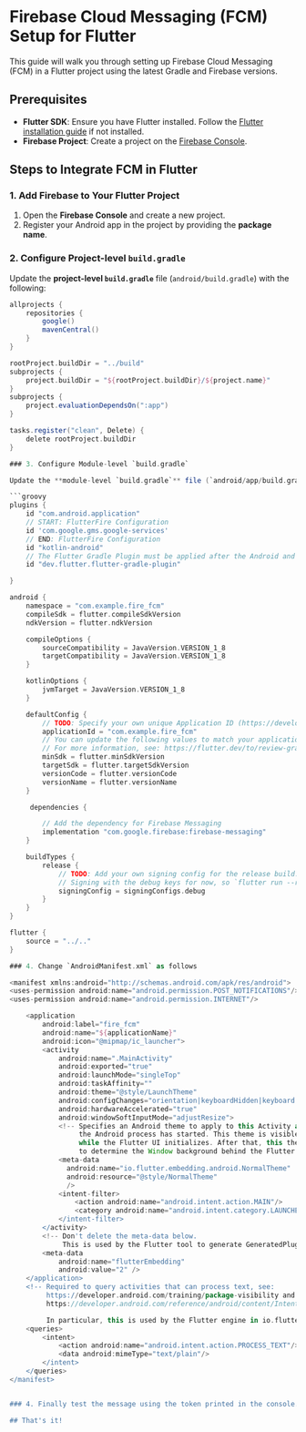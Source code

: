# Firebase Cloud Messaging (FCM) Setup for Flutter

This guide will walk you through setting up Firebase Cloud Messaging (FCM) in a Flutter project using the latest Gradle and Firebase versions.

## Prerequisites

- **Flutter SDK**: Ensure you have Flutter installed. Follow the [Flutter installation guide](https://flutter.dev/docs/get-started/install) if not installed.
- **Firebase Project**: Create a project on the [Firebase Console](https://console.firebase.google.com/).

## Steps to Integrate FCM in Flutter

### 1. Add Firebase to Your Flutter Project

1. Open the **Firebase Console** and create a new project.
2. Register your Android app in the project by providing the **package name**.

### 2. Configure Project-level `build.gradle`

Update the **project-level `build.gradle`** file (`android/build.gradle`) with the following:

```groovy
allprojects {
    repositories {
        google()
        mavenCentral()
    }
}

rootProject.buildDir = "../build"
subprojects {
    project.buildDir = "${rootProject.buildDir}/${project.name}"
}
subprojects {
    project.evaluationDependsOn(":app")
}

tasks.register("clean", Delete) {
    delete rootProject.buildDir
}

### 3. Configure Module-level `build.gradle`

Update the **module-level `build.gradle`** file (`android/app/build.gradle`) with the following:

```groovy
plugins {
    id "com.android.application"
    // START: FlutterFire Configuration
    id 'com.google.gms.google-services'
    // END: FlutterFire Configuration
    id "kotlin-android"
    // The Flutter Gradle Plugin must be applied after the Android and Kotlin Gradle plugins.
    id "dev.flutter.flutter-gradle-plugin"

}

android {
    namespace = "com.example.fire_fcm"
    compileSdk = flutter.compileSdkVersion
    ndkVersion = flutter.ndkVersion

    compileOptions {
        sourceCompatibility = JavaVersion.VERSION_1_8
        targetCompatibility = JavaVersion.VERSION_1_8
    }

    kotlinOptions {
        jvmTarget = JavaVersion.VERSION_1_8
    }

    defaultConfig {
        // TODO: Specify your own unique Application ID (https://developer.android.com/studio/build/application-id.html).
        applicationId = "com.example.fire_fcm"
        // You can update the following values to match your application needs.
        // For more information, see: https://flutter.dev/to/review-gradle-config.
        minSdk = flutter.minSdkVersion
        targetSdk = flutter.targetSdkVersion
        versionCode = flutter.versionCode
        versionName = flutter.versionName
    }

     dependencies {

        // Add the dependency for Firebase Messaging
        implementation "com.google.firebase:firebase-messaging"
    }

    buildTypes {
        release {
            // TODO: Add your own signing config for the release build.
            // Signing with the debug keys for now, so `flutter run --release` works.
            signingConfig = signingConfigs.debug
        }
    }
}

flutter {
    source = "../.."
}

### 4. Change `AndroidManifest.xml` as follows

<manifest xmlns:android="http://schemas.android.com/apk/res/android">
<uses-permission android:name="android.permission.POST_NOTIFICATIONS"/>
<uses-permission android:name="android.permission.INTERNET"/>

    <application
        android:label="fire_fcm"
        android:name="${applicationName}"
        android:icon="@mipmap/ic_launcher">
        <activity
            android:name=".MainActivity"
            android:exported="true"
            android:launchMode="singleTop"
            android:taskAffinity=""
            android:theme="@style/LaunchTheme"
            android:configChanges="orientation|keyboardHidden|keyboard|screenSize|smallestScreenSize|locale|layoutDirection|fontScale|screenLayout|density|uiMode"
            android:hardwareAccelerated="true"
            android:windowSoftInputMode="adjustResize">
            <!-- Specifies an Android theme to apply to this Activity as soon as
                 the Android process has started. This theme is visible to the user
                 while the Flutter UI initializes. After that, this theme continues
                 to determine the Window background behind the Flutter UI. -->
            <meta-data
              android:name="io.flutter.embedding.android.NormalTheme"
              android:resource="@style/NormalTheme"
              />
            <intent-filter>
                <action android:name="android.intent.action.MAIN"/>
                <category android:name="android.intent.category.LAUNCHER"/>
            </intent-filter>
        </activity>
        <!-- Don't delete the meta-data below.
             This is used by the Flutter tool to generate GeneratedPluginRegistrant.java -->
        <meta-data
            android:name="flutterEmbedding"
            android:value="2" />
    </application>
    <!-- Required to query activities that can process text, see:
         https://developer.android.com/training/package-visibility and
         https://developer.android.com/reference/android/content/Intent#ACTION_PROCESS_TEXT.

         In particular, this is used by the Flutter engine in io.flutter.plugin.text.ProcessTextPlugin. -->
    <queries>
        <intent>
            <action android:name="android.intent.action.PROCESS_TEXT"/>
            <data android:mimeType="text/plain"/>
        </intent>
    </queries>
</manifest>


### 4. Finally test the message using the token printed in the console.

## That's it!


